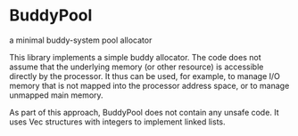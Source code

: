 # BuddyPool

a minimal buddy-system pool allocator

This library implements a simple buddy allocator.  The code does not assume
that the underlying memory (or other resource) is accessible directly by the
processor.  It thus can be used, for example, to manage I/O memory that is
not mapped into the processor address space, or to manage unmapped main memory.

As part of this approach, BuddyPool does not contain any unsafe code. It uses
Vec structures with integers to implement linked lists.

